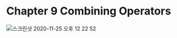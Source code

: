 # Chapter 9 Combining Operators

![스크린샷 2020-11-25 오후 12 22 52](https://user-images.githubusercontent.com/54928732/100179258-f28d5000-2f18-11eb-9fbe-1dd1a1459840.png)
